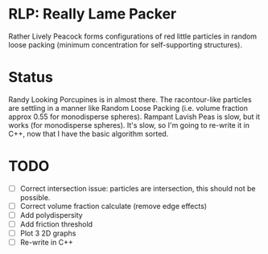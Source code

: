 # RLP: Really Lame Packer

Rather Lively Peacock forms configurations of red little particles in random
loose packing (minimum concentration for self-supporting structures).

# Status

Randy Looking Porcupines is in almost there. The racontour-like particles are
settling in a manner like Random Loose Packing (i.e. volume fraction approx 0.55
for monodisperse spheres). Rampant Lavish Peas is slow, but it works (for
monodisperse spheres). It's slow, so I'm going to re-write it in C++, now that I
have the basic algorithm sorted.

# TODO

  - [ ] Correct intersection issue: particles are intersection, this should not
    be possible.
  - [ ] Correct volume fraction calculate (remove edge effects)
  - [ ] Add polydispersity
  - [ ] Add friction threshold
  - [ ] Plot 3 2D graphs
  - [ ] Re-write in C++
